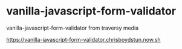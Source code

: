 # vanilla-javascript-form-validator

vanilla-javascript-form-validator from traversy media

https://vanilla-javascript-form-validator.chrisboydstun.now.sh
